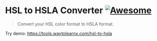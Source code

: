 # HSL to HSLA Converter [![Awesome](https://cdn.rawgit.com/sindresorhus/awesome/d7305f38d29fed78fa85652e3a63e154dd8e8829/media/badge.svg)](https://github.com/sindresorhus/awesome)

>Convert your HSL color format to HSLA format.

Try demo: https://tools.waytolearnx.com/hsl-to-hsla
